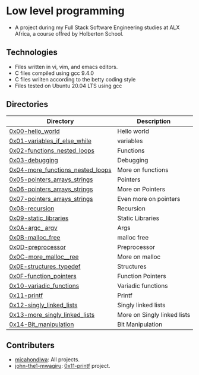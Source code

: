 # Low level programming

- A project during my Full Stack Software Engineering studies at ALX Africa, a course offred by Holberton School.

## Technologies
- Files written in vi, vim, and emacs editors. 
- C files compiled using gcc 9.4.0
- C files wriiten according to the betty coding style 
- Files tested on Ubuntu 20.04 LTS using gcc

## Directories 

| Directory  | Description |
| ---  | --- |
|[0x00-hello_world](0x00-hello_world) |Hello world|
|[0x01-variables_if_else_while](0x01-variables_if_else_while)|variables|
|[0x02-functions_nested_loops](0x02-functions_nested_loops)|Functions|
|[0x03-debugging](0x03-debugging)|Debugging|
|[0x04-more_functions_nested_loops](0x04-more_functions_nested_loops)|More on functions|
|[0x05-pointers_arrays_strings](0x05-pointers_arrays_strings)|Pointers|
|[0x06-pointers_arrays_strings](0x06-pointers_arrays_strings)|More on Pointers|
|[0x07-pointers_arrays_strings](0x07-pointers_arrays_strings)|Even more on pointers|
|[0x08-recursion](0x08-recursion)|Recursion|
|[0x09-static_libraries](0x09-static_libraries)|Static Libraries|
|[0x0A-argc_ argv](0x0A-argc_argv)|Args|
|[0x0B-malloc_free](0x0B-malloc_free)|malloc free|
|[0x0D-preprocessor](0x0D-preprocessor)|Preprocessor|
|[0x0C-more_malloc__ree](0x0C-more_malloc_free)|More on malloc|
|[0x0E-structures_typedef](0x0E-structures_typedef)|Structures|
|[0x0F-function_pointers](0x0F-function_pointers)|Function Pointers|
|[0x10-variadic_functions](0x10-variadic_functions)|Variadic functions|
|[0x11-printf](0x11.C-printf)|Printf|
|[0x12-singly_linked_lists](0x12-singly_linked_lists)|Singly linked lists|
|[0x13-more_singly_linked_lists](0x13-more_singly_linked_lists)|More on Singly linked lists|
|[0x14-Bit_manipulation](0x14-Bit_manipulation)|Bit Manipulation|


## Contributers
- [micahondiwa](github.com/micahondiwa): All projects. 
- [john-the1-mwagiru](github.com/john-the1-mwagiru): [0x11-printf](0x11-printf) project. 

